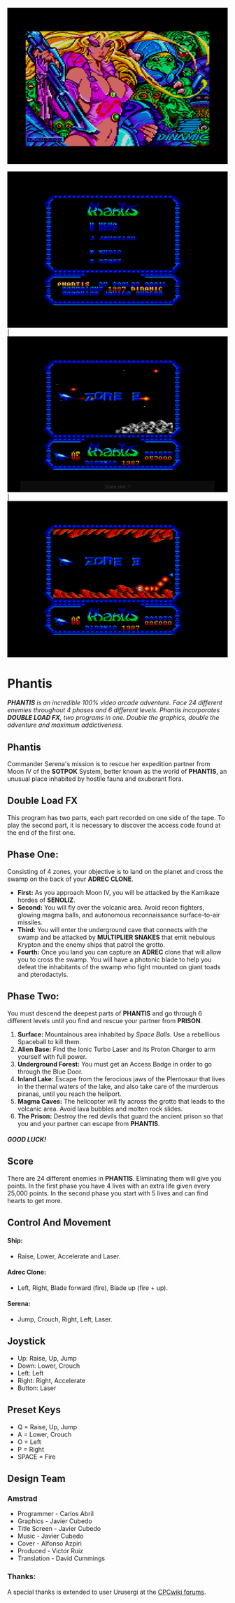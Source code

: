 ![Phantis](./Screenshots/Phantis(0).png)

![Phantis](./Screenshots/Phantis(1).png) | ![Phantis](./Screenshots/Phantis(2).png) | ![Phantis](./Screenshots/Phantis(3).png)
# Phantis

***PHANTIS** is an incredible 100% video arcade adventure. Face 24 different enemies throughout 4 phases and 6 different levels. Phantis incorporates **DOUBLE LOAD FX**, two programs in one. Double the graphics, double the adventure and maximum addictiveness.*

## Phantis

Commander Serena's mission is to rescue her expedition partner from Moon IV of the **SOTPOK** System, better known as the world of **PHANTIS**, an unusual place inhabited by hostile fauna and exuberant flora.

## Double Load FX

This program has two parts, each part recorded on one side of the tape. To play the second part, it is necessary to discover the access code found at the end of the first one.

## Phase One:

Consisting of 4 zones, your objective is to land on the planet and cross the swamp on the back of your **ADREC CLONE**.

- **First:** As you approach Moon IV, you will be attacked by the Kamikaze hordes of **SENOLIZ**.
- **Second:** You will fly over the volcanic area. Avoid recon fighters, glowing magma balls, and autonomous reconnaissance surface-to-air missiles.
- **Third:** You will enter the underground cave that connects with the swamp and be attacked by **MULTIPLIER SNAKES** that emit nebulous Krypton and the enemy ships that patrol the grotto.
- **Fourth:** Once you land you can capture an **ADREC** clone that will allow you to cross the swamp. You will have a photonic blade to help you defeat the inhabitants of the swamp who fight mounted on giant toads and pterodactyls.

## Phase Two:

You must descend the deepest parts of **PHANTIS** and go through 6 different levels until you find and rescue your partner from **PRISON**.

1. **Surface:** Mountainous area inhabited by *Space Balls*. Use a rebellious Spaceball to kill them.
2. **Alien Base:** Find the Ionic Turbo Laser and its Proton Charger to arm yourself with full power.
3. **Underground Forest:** You must get an Access Badge in order to go through the Blue Door.
4. **Inland Lake:** Escape from the ferocious jaws of the Plentosaur that lives in the thermal waters of the lake, and also take care of the murderous piranas, until you reach the heliport.
5. **Magma Caves:** The helicopter will fly across the grotto that leads to the volcanic area. Avoid lava bubbles and molten rock slides.
6. **The Prison:** Destroy the red devils that guard the ancient prison so that you and your partner can escape from **PHANTIS**.

##### GOOD LUCK!

## Score
There are 24 different enemies in **PHANTIS**. Eliminating them will give you points. In the first phase you have 4 lives with an extra life given every 25,000 points. In the second phase you start with 5 lives and can find hearts to get more.

## Control And Movement

#### Ship:
- Raise, Lower, Accelerate and Laser.

#### Adrec Clone:
- Left, Right, Blade forward (fire), Blade up (fire + up).

#### Serena:
- Jump, Crouch, Right, Left, Laser.

## Joystick

- Up: Raise, Up, Jump
- Down: Lower, Crouch
- Left: Left
- Right: Right, Accelerate
- Button: Laser

## Preset Keys

- Q = Raise, Up, Jump
- A = Lower, Crouch
- O = Left
- P = Right
- SPACE = Fire

## Design Team
### Amstrad
- Programmer - Carlos Abril
- Graphics - Javier Cubedo
- Title Screen - Javier Cubedo
- Music - Javier Cubedo
- Cover - Alfonso Azpiri
- Produced - Victor Ruiz
- Translation - David Cummings

### Thanks:

A special thanks is extended to user Urusergi at the <a href="https://www.cpcwiki.eu/forum">CPCwiki forums</a>.
